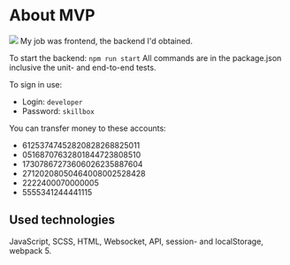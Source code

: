 # About MVP
![](https://github.com/anoetzel/crm/raw/main/coin.bmp)
My job was frontend, the backend I'd obtained.

To start the backend: `npm run start`
All commands are in the package.json inclusive the unit- and end-to-end tests.

To sign in use:
* Login: `developer`
* Password: `skillbox`

You can transfer money to these accounts:
- 61253747452820828268825011
- 05168707632801844723808510
- 17307867273606026235887604
- 27120208050464008002528428
- 2222400070000005
- 5555341244441115

## Used technologies
JavaScript, SCSS, HTML, Websocket, API, session- and localStorage, webpack 5.



